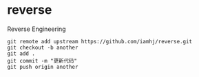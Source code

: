 # reverse
Reverse Engineering

```shell
git remote add upstream https://github.com/iamhj/reverse.git
git checkout -b another
git add .
git commit -m "更新代码"
git push origin another
```